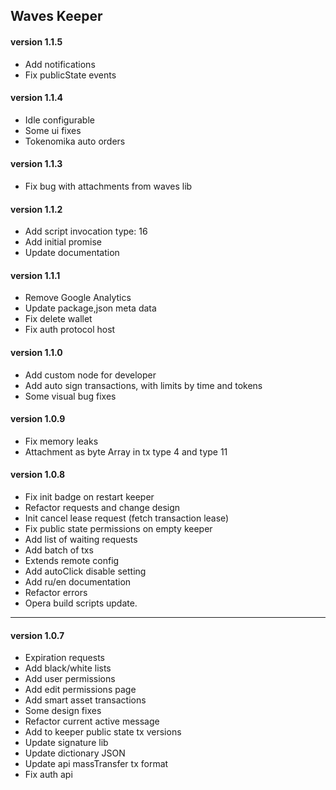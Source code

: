 ## Waves Keeper


#### version 1.1.5
+ Add notifications
+ Fix publicState events

#### version 1.1.4
+ Idle configurable
+ Some ui fixes
+ Tokenomika auto orders

#### version 1.1.3
+ Fix bug with attachments from waves lib

#### version 1.1.2
+ Add script invocation type: 16
+ Add initial promise
+ Update documentation


#### version 1.1.1
+ Remove Google Analytics
+ Update package,json meta data
+ Fix delete wallet
+ Fix auth protocol host


#### version 1.1.0
+ Add custom node for developer
+ Add auto sign transactions, with limits by time and tokens
+ Some visual bug fixes 


#### version 1.0.9
+ Fix memory leaks
+ Attachment as byte Array in tx type 4 and type 11 


#### version 1.0.8

+ Fix init badge on restart keeper
+ Refactor requests and change design
+ Init cancel lease request (fetch transaction lease)
+ Fix public state permissions on empty keeper
+ Add list of waiting requests
+ Add batch of txs
+ Extends remote config
+ Add autoClick disable setting
+ Add ru/en documentation
+ Refactor errors
+ Opera build scripts update.

***
#### version 1.0.7

+ Expiration requests
+ Add black/white lists
+ Add user permissions
+ Add edit permissions page
+ Add smart asset transactions
+ Some design fixes
+ Refactor current active message
+ Add to keeper public state tx versions
+ Update signature lib
+ Update dictionary JSON
+ Update api massTransfer tx format
+ Fix auth api
